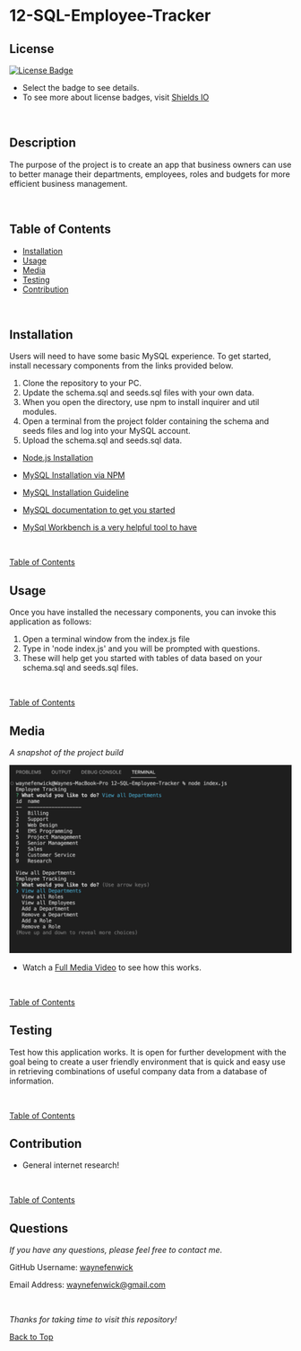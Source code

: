 

# 12-SQL-Employee-Tracker

## License
[![License Badge](https://img.shields.io/badge/license-mit-green?style=plastic)](https://choosealicense.com/licenses/mit/)&nbsp;

* Select the badge to see details.
* To see more about license badges, visit [Shields IO](https://shields.io/category/license)

&nbsp;

## Description
The purpose of the project is to create an app that business owners can use to better manage their departments, employees, roles and budgets for more efficient business management.

&nbsp;

## Table of Contents

 * [Installation](#installation)
 * [Usage](#usage)
 * [Media](#media)
 * [Testing](#testing)
 * [Contribution](#contribution)
 

&nbsp;

## Installation

Users will need to have some basic MySQL experience. To get started, install necessary components from the links provided below.
1. Clone the repository to your PC.
2. Update the schema.sql and seeds.sql files with your own data.
3. When you open the directory, use npm to install inquirer and util modules.
4. Open a terminal from the project folder containing the schema and seeds files and log into your MySQL account.
5. Upload the schema.sql and seeds.sql data.

* [Node.js Installation](https://nodejs.org/en)

* [MySQL Installation via NPM](https://www.npmjs.com/package/mysql2)

* [MySQL Installation Guideline](https://dev.mysql.com/doc/mysql-getting-started/en/#mysql-getting-started-installing)

* [MySQL documentation to get you started](https://dev.mysql.com/doc/refman/8.0/en/mysql-batch-commands.html)

* [MySql Workbench is a very helpful tool to have](https://dev.mysql.com/downloads/workbench/)


&nbsp;

[Table of Contents](#table-of-contents)



## Usage

Once you have installed the necessary components, you can invoke this application as follows:
1. Open a terminal window from the index.js file
2. Type in 'node index.js' and you will be prompted with questions.
3. These will help get you started with tables of data based on your schema.sql and seeds.sql files.

&nbsp;

[Table of Contents](#table-of-contents)



## Media
_A snapshot of the project build_
&nbsp;


![Media](./media/Assets/inquirer_snapshot.png)

* Watch a [Full Media Video](https://drive.google.com/file/d/1EtNH5nPQ7EUeQWeatgtJMCXb2c-J4BZY/view?usp=sharing) to see how this works.

&nbsp;

[Table of Contents](#table-of-contents)



## Testing

Test how this application works. It is open for further development with the goal being to create a user friendly environment that is quick and easy use in retrieving combinations of useful company data from a database of information.

&nbsp;

[Table of Contents](#table-of-contents)



## Contribution

* General internet research!

&nbsp;

[Table of Contents](#table-of-contents)



## Questions

_If you have any questions, please feel free to contact me._

GitHub Username: [waynefenwick](https://github.com/waynefenwick)

Email Address: <a href="mailto:waynefenwick@gmail.com">waynefenwick@gmail.com</a>

&nbsp;

_Thanks for taking time to visit this repository!_

[Back to Top](#)

